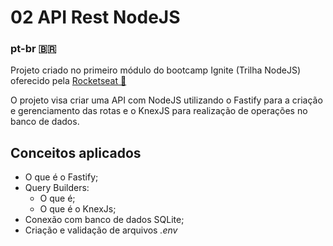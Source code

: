 # 02 API Rest NodeJS

### pt-br 🇧🇷
Projeto criado no primeiro módulo do bootcamp Ignite (Trilha NodeJS) oferecido pela [Rocketseat 🚀](https://www.rocketseat.com.br/)

O projeto visa criar uma API com NodeJS utilizando o Fastify para a criação e gerenciamento das rotas e o KnexJS para realização de operações no banco de dados.

## Conceitos aplicados
- O que é o Fastify;
- Query Builders:
    - O que é;
    - O que é o KnexJs;
- Conexão com banco de dados SQLite;
- Criação e validação de arquivos _.env_